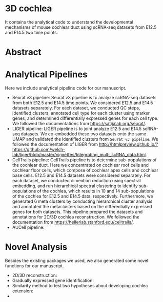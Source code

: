 # 3D cochlea

It contains the analytical code to understand the developmental mechanisms of mouse cochlear duct using scRNA-seq datasets from E12.5 and E14.5 two time points. 

# Abstract

# Analytical Pipelines
Here we include analytical pipeline code for our manuscript.
* Seurat v3 pipeline: Seurat v3 pipeline is to analyze scRNA-seq datasets from both E12.5 and E14.5 time points. We considered E12.5 and E14.5 datasets separately. For each dataset, we conducted QC steps, identified clusters, annotated cell type for each cluster using marker genes, and determined differentially expressed genes for each cell type. We followed the documentations from https://satijalab.org/seurat/.
* LIGER pipeline: LIGER pipeline is to joint analyze E12.5 and E14.5 scRNA-seq datasets. We co-embedded these two datasets onto the same UMAP and validated the identified clusters from `Seurat v3 pipeline`. We followed the documentation of LIGER from http://htmlpreview.github.io/?https://github.com/welch-lab/liger/blob/master/vignettes/Integrating_multi_scRNA_data.html. 
* CellTrails pipeline: CellTrails pipeline is to determine sub-populations of the cochlear duct. Here we concentrated on cochlear roof cells and cochlear floor cells, which compose of cochlear apex cells and cochlear base cells. E12.5 and E14.5 datasets were considered separately. For each dataset, we conducted dimention reduction using spectral embedding, and run hierarchical spectral clustering to identify sub-populations of the cochlea, which results in 10 and 14 sub-populations of the cochlea for E12.5 and E14.5 data, respectively. Furthermore, we generated 6 meta clusters by conducting hierarchical cluster analysis and annotated the metaclusters based on the differentially expressed genes for both datasets. This pipeline prepared the datasets and annotations for 2D/3D cochlea reconstruction. We followed the documentation from https://hellerlab.stanford.edu/celltrails/. 
* AUCell pipeline: 

# Novel Analysis

Besides the existing packages we used, we also generated some novel functions for our manuscript. 
* 2D/3D reconstruction:  
* Gradually expressed gene identification:
* Similarity method to test two hypotheses about developing cochlea extension:
* 

